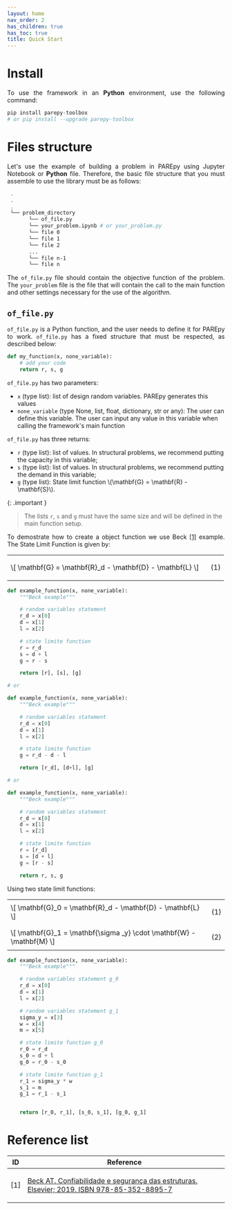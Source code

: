 ```yaml
---
layout: home
nav_order: 2
has_children: true
has_toc: true
title: Quick Start
---
```


<!--Don't delete this script-->
<script src = "https://polyfill.io/v3/polyfill.min.js?features=es6"></script>
<script id = "MathJax-script" async src="https://cdn.jsdelivr.net/npm/mathjax@3/es5/tex-mml-chtml.js"></script>
<!--Don't delete this script-->

<h1>Install</h1>

<p align="justify">To use the framework in an <b>Python</b> environment, use the following command:</p>

```python
pip install parepy-toolbox
# or pip install --upgrade parepy-toolbox
```

<h1>Files structure</h1>

<p align="justify">Let's use the example of building a problem in PAREpy using Jupyter Notebook or <b>Python</b> file. Therefore, the basic file structure that you must assemble to use the library must be as follows:</p>

```bash
 .
 .
 .
 └── problem_directory
       └── of_file.py
       └── your_problem.ipynb # or your_problem.py
       └── file 0
       └── file 1
       └── file 2
       ...
       └── file n-1
       └── file n
```

<p align="justify">The <code>of_file.py</code> file should contain the objective function of the problem. The <code>your_problem</code> file is the file that will contain the call to the main function and other settings necessary for the use of the algorithm.
</p>

<h2><code>of_file.py</code></h2>

<p align="justify">
<code>of_file.py</code> is a Python function, and the user needs to define it for PAREpy to work. <code>of_file.py</code> has a fixed structure that must be respected, as described below:
</p>

```python
def my_function(x, none_variable):
    # add your code
    return r, s, g
```

<p align="justify">
<code>of_file.py</code> has two parameters: 
</p>

<ul>
    <li><code>x</code> (type list): list of design random variables. PAREpy generates this values</li>
    <li><code>none_variable</code> (type None, list, float, dictionary, str or any): The user can define this variable. The user can input any value in this variable when calling the framework's main function</li>
</ul>

<p align="justify">
<code>of_file.py</code> has three returns: 
</p>

<ul>
    <li><code>r</code> (type list): list of values. In structural problems, we recommend putting the capacity in this variable;</li>
    <li><code>s</code> (type list): list of values. In structural problems, we recommend putting the demand in this variable;</li>
    <li><code>g</code> (type list): State limit function \(\mathbf{G} = \mathbf{R} - \mathbf{S}\).</li>
</ul>

{: .important }
> The lists `r`, `s` and `g` must have the same size and will be defined in the main function setup.

<p align="justify">
To demostrate how to create a object function we use Beck <a href="#ref1">[1]</a> example. The State Limit Function is given by:
</p>

<table style = "width:100%">
    <tr>
        <td style="width: 90%;">\[ \mathbf{G} = \mathbf{R}_d - \mathbf{D} - \mathbf{L} \]</td>
        <td style="width: 10%;"><p align = "right" id = "eq1">(1)</p></td>
    </tr>
</table>

```python
def example_function(x, none_variable):
    """Beck example"""

    # random variables statement  
    r_d = x[0]
    d = x[1]
    l = x[2]

    # state limite function
    r = r_d
    s = d + l
    g = r - s

    return [r], [s], [g]

# or

def example_function(x, none_variable):
    """Beck example"""

    # random variables statement  
    r_d = x[0]
    d = x[1]
    l = x[2]

    # state limite function
    g = r_d - d - l

    return [r_d], [d+l], [g]

# or

def example_function(x, none_variable):
    """Beck example"""

    # random variables statement  
    r_d = x[0]
    d = x[1]
    l = x[2]

    # state limite function
    r = [r_d]
    s = [d + l]
    g = [r - s]

    return r, s, g
```

<p align="justify">
Using two state limit functions:
</p>

<table style = "width:100%">
    <tr>
        <td style="width: 90%;">\[ \mathbf{G}_0 = \mathbf{R}_d - \mathbf{D} - \mathbf{L} \]</td>
        <td style="width: 10%;"><p align = "right" id = "eq1">(1)</p></td>
    </tr>
    <tr>
        <td style="width: 90%;">\[ \mathbf{G}_1 = \mathbf{\sigma _y} \cdot \mathbf{W} - \mathbf{M} \]</td>
        <td style="width: 10%;"><p align = "right" id = "eq2">(2)</p></td>
    </tr>
</table>

```python
def example_function(x, none_variable):
    """Beck example"""

    # random variables statement g_0
    r_d = x[0]
    d = x[1]
    l = x[2]

    # random variables statement g_1
    sigma_y = x[3]
    w = x[4]
    m = x[5]

    # state limite function g_0
    r_0 = r_d
    s_0 = d + l
    g_0 = r_0 - s_0

    # state limite function g_1
    r_1 = sigma_y * w
    s_1 = m
    g_1 = r_1 - s_1


    return [r_0, r_1], [s_0, s_1], [g_0, g_1]
```

<h1>Reference list</h1>

<table>
    <thead>
        <tr>
            <th>ID</th>
            <th>Reference</th>
        </tr>
    </thead>
    <tbody>
        <tr>
            <td><p align = "center" id = "ref1">[1]</p></td>
            <td><p align = "left"><a href="https://doi.org/10.1007/s00521-016-2328-2" target="_blank" rel="noopener noreferrer">Beck AT. Confiabilidade e segurança das estruturas. Elsevier; 2019. ISBN 978-85-352-8895-7</a></p></td>
        </tr>
    </tbody>
</table>